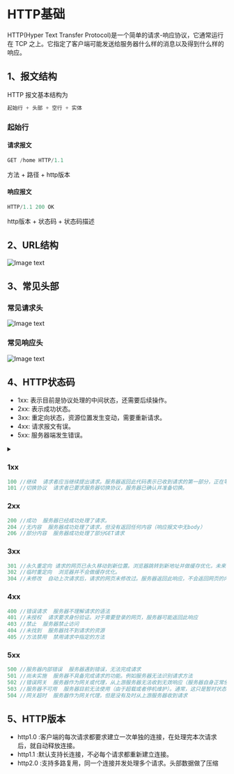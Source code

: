 # HTTP基础
HTTP(Hyper Text Transfer Protocol)是一个简单的请求-响应协议，它通常运行在 TCP 之上。它指定了客户端可能发送给服务器什么样的消息以及得到什么样的响应。

## 1、报文结构
HTTP 报文基本结构为

``` javascript
起始行 + 头部 + 空行 + 实体
```

### 起始行

#### 请求报文
``` javascript
GET /home HTTP/1.1
```
方法 + 路径 + http版本

#### 响应报文
``` javascript
HTTP/1.1 200 OK
```
http版本 + 状态码 + 状态码描述

## 2、URL结构
![Image text](/HTTP协议/URL结构.png)


## 3、常见头部
### 常见请求头

![Image text](/HTTP协议/请求头.webp)

### 常见响应头

![Image text](/HTTP协议/响应头.webp)

## 4、HTTP状态码
- 1xx: 表示目前是协议处理的中间状态，还需要后续操作。
- 2xx: 表示成功状态。
- 3xx: 重定向状态，资源位置发生变动，需要重新请求。
- 4xx: 请求报文有误。
- 5xx: 服务器端发生错误。

<details>
  <summary></summary>
  <img src="/HTTP协议/状态码.jpg">
</details>

### 1xx
```javascript
100 //继续  请求者应当继续提出请求。服务器返回此代码表示已收到请求的第一部分，正在等待其余部分。
101 //切换协议  请求者已要求服务器切换协议，服务器已确认并准备切换。
```

### 2xx
```javascript
200 //成功  服务器已经成功处理了请求。
204 //无内容  服务器成功处理了请求，但没有返回任何内容（响应报文中无body）
206 //部分内容  服务器成功处理了部分GET请求
```

### 3xx
```javascript
301 //永久重定向 请求的网页已永久移动到新位置。浏览器跳转到新地址并做缓存优化，未来访问时自动访问重定向后的地址。
302 //临时重定向  浏览器并不会做缓存优化。
304 //未修改  自动上次请求后，请求的网页未修改过。服务器返回此响应，不会返回网页的内容。（协商缓存命中时）
```

### 4xx
```javascript
400 //错误请求  服务器不理解请求的语法
401 //未授权  请求要求身份验证。对于需要登录的网页，服务器可能返回此响应
403 //禁止  服务器禁止访问
404 //未找到  服务器找不到请求的资源
405 //方法禁用  禁用请求中指定的方法
```

### 5xx
```javascript
500 //服务器内部错误  服务器遇到错误，无法完成请求
501 //尚未实施  服务器不具备完成请求的功能。例如服务器无法识别请求方法
502 //错误网关  服务器作为网关或代理，从上游服务器无法收到无效响应（服务器自身正常但访问时出错）
503 //服务器不可用  服务器目前无法使用（由于超载或者停机维护）。通常，这只是暂时状态
504 //网关超时  服务器作为网关代理，但是没有及时从上游服务器收到请求
```

## 5、HTTP版本
- http1.0 :客户端的每次请求都要求建立一次单独的连接，在处理完本次请求后，就自动释放连接。
- http1.1 :默认支持长连接，不必每个请求都重新建立连接。
- http2.0 :支持多路复用，同一个连接并发处理多个请求。头部数据做了压缩